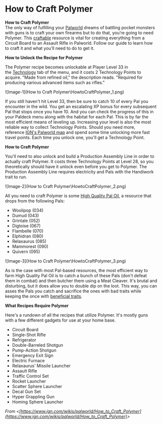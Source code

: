 # How to Craft Polymer
**How to Craft Polymer**  
The only way of fulfilling your [Palworld](https://www.ign.com/wikis/palworld) dreams of battling pocket monsters with guns is to craft your own firearms but to do that, you’re going to need Polymer. This <a href="https://www.ign.com/wikis/palworld/Palworld_Technology_List_And_How_To_Unlock">craftable</a> resource is vital for creating everything from a Circuit Board to an Assault Rifle in Palworld. Follow our guide to learn how to craft it and what you’ll need to do to get it.  
  
**How to Unlock the Recipe for Polymer**  
  
The Polymer recipe becomes unlockable at Player Level 33 in the [Technology](https://www.ign.com/wikis/palworld/Palworld_Technology_List_And_How_To_Unlock) tab of the menu, and it costs 2 Technology Points to acquire. "Made from refined oil," the description reads. "Required for producing various advanced items such as rifles."  
  
![Image-1](How to Craft Polymer\HowtoCraftPolymer_1.png)  
  
If you still haven't hit Level 33, then be sure to catch 10 of every Pal you encounter in the wild. You get an escalating XP bonus for every subsequent Pal that stops once you have 10. And you can check the progress of this in your Paldeck menu along with the habitat for each Pal. This is by far the most efficient means of leveling up. Increasing your level is also the most reliable way to collect Technology Points. Should you need more, reference [IGN's Palworld map](https://www.ign.com/articles/palworld-interactive-map) and spend some time unlocking more fast travel points. Each time you unlock one, you'll get a Technology Point.  
  
**How to Craft Polymer**  
  
You'll need to also unlock and build a Production Assembly Line in order to actually craft Polymer. It costs three Technology Points at Level 28, so you theoretically should have it unlock even before you get to Polymer. The Production Assembly Line requires electricity and Pals with the Handiwork trait to run.  
  
![Image-2](How to Craft Polymer\HowtoCraftPolymer_2.png)  
  
All you need to craft Polymer is some [High Quality Pal Oil](https://www.ign.com/wikis/palworld/How_to_Get_High_Quality_Pal_Oil), a resource that drops from the following Pals:  
- Woolipop (034)  
- Dumud (043)  
- Grintale (052)  
- Digtoise (067)  
- Flambelle (070)  
- Elphidran (080)  
- Relaxaurus (085)  
- Mammorest (090)  
- Quivern (095)  
  
![Image-3](How to Craft Polymer\HowtoCraftPolymer_3.png)  
  
As is the case with most Pal-based resources, the most efficient way to farm High Quality Pal Oil is to catch a bunch of these Pals (don't defeat them in combat) and then butcher them using a Meat Cleaver. It's brutal and disturbing, but it does allow you to double dip on the loot. This way, you can asses the Pals you catch and sacrifice the ones with bad traits while keeping the once with [beneficial traits](https://www.ign.com/wikis/palworld/Pal_Traits).  
  
**What Recipes Require Polymer**  
  
Here's a rundown of all the recipes that utilize Polymer. It's mostly guns with a few different gadgets for use at your home base.  
- Circuit Board  
- Single-Shot Rifle  
- Refrigerator  
- Double-Barreled Shotgun  
- Pump-Action Shotgun  
- Emergency Exit Sign  
- Electric Furnace  
- Relaxaurus' Missile Launcher  
- Assault Rifle  
- Traffic Control Set  
- Rocket Launcher  
- Scatter Sphere Launcher  
- Decal Gun Set  
- Hyper Grappling Gun  
- Homing Sphere Launcher  
  
*From \<[https://www.ign.com/wikis/palworld/How_to_Craft_Polymer](https://www.ign.com/wikis/palworld/How_to_Craft_Polymer)&gt;*  

